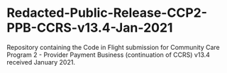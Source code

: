 # Redacted-Public-Release-CCP2-PPB-CCRS-v13.4-Jan-2021
Repository containing the Code in Flight submission for Community Care Program 2 - Provider Payment Business (continuation of CCRS) v13.4 received January 2021.
